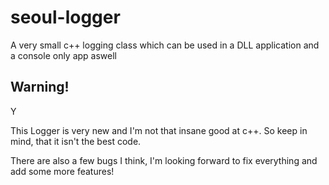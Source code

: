 # seoul-logger

<p> A very small c++ logging class which can be used in a DLL application and a console only app aswell</p>


<h2> Warning! </h2>Y
<p> This Logger is very new and I'm not that insane good at c++. So keep in mind, that it isn't the best code.</p>
<p> There are also a few bugs I think, I'm looking forward to fix everything and add some more features!</p>
